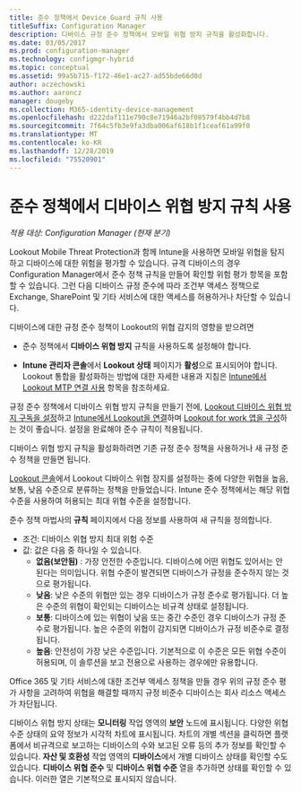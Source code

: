 ```yaml
---
title: 준수 정책에서 Device Guard 규칙 사용
titleSuffix: Configuration Manager
description: 디바이스 규정 준수 정책에서 모바일 위협 방지 규칙을 활성화합니다.
ms.date: 03/05/2017
ms.prod: configuration-manager
ms.technology: configmgr-hybrid
ms.topic: conceptual
ms.assetid: 99a5b715-f172-46e1-ac27-ad55bde66d0d
author: aczechowski
ms.author: aaroncz
manager: dougeby
ms.collection: M365-identity-device-management
ms.openlocfilehash: d222daf111e790c8e71946a2bf08579f4bb4d7b8
ms.sourcegitcommit: 7f64c5fb3e9fa3dba006af618b1f1ceaf61a99f0
ms.translationtype: MT
ms.contentlocale: ko-KR
ms.lasthandoff: 12/28/2019
ms.locfileid: "75520901"
---
```

# <a name="enable-device-threat-protection-rule-in-the-compliance-policy"></a>준수 정책에서 디바이스 위협 방지 규칙 사용

*적용 대상: Configuration Manager (현재 분기)*

Lookout Mobile Threat Protection과 함께 Intune을 사용하면 모바일 위협을 탐지하고 디바이스에 대한 위험을 평가할 수 있습니다. 규격 디바이스의 경우 Configuration Manager에서 준수 정책 규칙을 만들어 확인할 위험 평가 항목을 포함할 수 있습니다. 그런 다음 디바이스 규정 준수에 따라 조건부 액세스 정책으로 Exchange, SharePoint 및 기타 서비스에 대한 액세스를 허용하거나 차단할 수 있습니다.

디바이스에 대한 규정 준수 정책이 Lookout의 위협 감지의 영향을 받으려면

* 준수 정책에서 **디바이스 위협 방지** 규칙을 사용하도록 설정해야 합니다.

* **Intune 관리자 콘솔**에서 **Lookout 상태** 페이지가 **활성**으로 표시되어야 합니다. Lookout 통합을 활성화하는 방법에 대한 자세한 내용과 지침은 [Intune에서 Lookout MTP 연결 사용](enable-lookout-connection-in-intune.md) 항목을 참조하세요.


규정 준수 정책에서 디바이스 위협 방지 규칙을 만들기 전에, [Lookout 디바이스 위협 방지 구독을 설정](set-up-your-subscription-with-lookout.md)하고 [Intune에서 Lookout을 연결](enable-lookout-connection-in-intune.md)하며 [Lookout for work 앱을 구성](configure-and-deploy-lookout-for-work-apps.md)하는 것이 좋습니다. 설정을 완료해야 준수 규칙이 적용됩니다.

디바이스 위협 방지 규칙을 활성화하려면 기존 규정 준수 정책을 사용하거나 새 규정 준수 정책을 만들면 됩니다.

[Lookout 콘솔](https://aad.lookout.com)에서 Lookout 디바이스 위협 장지를 설정하는 중에 다양한 위협을 높음, 보통, 낮음 수준으로 분류하는 정책을 만들었습니다. Intune 준수 정책에서는 해당 위협 수준을 사용하여 허용되는 최대 위협 수준을 설정합니다.

준수 정책 마법사의 **규칙** 페이지에서 다음 정보를 사용하여 새 규칙을 정의합니다.
* 조건: 디바이스 위협 방지 최대 위험 수준
* 값: 값은 다음 중 하나일 수 있습니다.
  * **없음(보안됨)** : 가장 안전한 수준입니다. 디바이스에 어떤 위협도 있어서는 안 된다는 의미입니다. 위협 수준이 발견되면 디바이스가 규정을 준수하지 않는 것으로 평가됩니다.
  * **낮음**: 낮은 수준의 위협만 있는 경우 디바이스가 규정 준수로 평가됩니다. 더 높은 수준의 위협이 확인되는 디바이스는 비규격 상태로 설정됩니다.
  * **보통**: 디바이스에 있는 위협이 낮음 또는 중간 수준인 경우 디바이스가 규정 준수로 평가됩니다. 높은 수준의 위협이 감지되면 디바이스가 규정 비준수로 결정됩니다.
  * **높음**: 안전성이 가장 낮은 수준입니다. 기본적으로 이 수준은 모든 위협 수준이 허용되며, 이 솔루션을 보고 전용으로 사용하는 경우에만 유용합니다.

Office 365 및 기타 서비스에 대한 조건부 액세스 정책을 만들 경우 위의 규정 준수 평가 사항을 고려하여 위협을 해결할 때까지 규정 비준수 디바이스는 회사 리소스 액세스가 차단됩니다.

디바이스 위협 방지 상태는 **모니터링** 작업 영역의 **보안** 노드에 표시됩니다.
다양한 위협 수준 상태의 요약 정보가 시각적 차트에 표시됩니다. 차트의 개별 섹션을 클릭하면 플랫폼에서 비규격으로 보고하는 디바이스의 수와 보고된 오류 등의 추가 정보를 확인할 수 있습니다.
**자산 및 호환성** 작업 영역의 **디바이스**에서 개별 디바이스 상태를 확인할 수도 있습니다.  **디바이스 위협 준수** 및 **디바이스 위협 수준** 열을 추가하면 상태를 확인할 수 있습니다.  이러한 열은 기본적으로 표시되지 않습니다.
